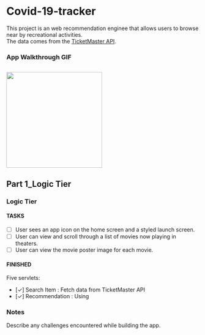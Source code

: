 # Covid-19-tracker

This project is an web recommendation enginee that allows users to browse near by recreational activities.  
The data comes from the [TicketMaster API](https://developer.ticketmaster.com/).


### App Walkthrough GIF
<img src="http://g.recordit.co/6Tkm2atQJg.gif" width=250><br>
---

## Part 1_Logic Tier

### Logic Tier

#### TASKS 
- [ ] User sees an app icon on the home screen and a styled launch screen.
- [ ] User can view and scroll through a list of movies now playing in theaters.
- [ ] User can view the movie poster image for each movie.

#### FINISHED
Five servlets:
- [✓] Search Item : Fetch data from TicketMaster API  
- [✓] Recommendation : Using 


### Notes
Describe any challenges encountered while building the app.
